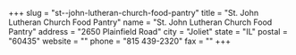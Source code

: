 +++
slug = "st--john-lutheran-church-food-pantry"
title = "St. John Lutheran Church Food Pantry"
name = "St. John Lutheran Church Food Pantry"
address = "2650 Plainfield Road"
city = "Joliet"
state = "IL"
postal = "60435"
website = ""
phone = "815 439-2320"
fax = ""
+++
